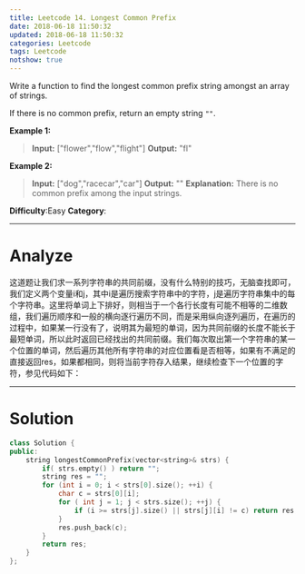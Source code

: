 ```yaml
---
title: Leetcode 14. Longest Common Prefix
date: 2018-06-18 11:50:32
updated: 2018-06-18 11:50:32
categories: Leetcode
tags: Leetcode
notshow: true
---
```


﻿Write a function to find the longest common prefix string amongst an array of strings.

If there is no common prefix, return an empty string  `""`.

**Example 1:**
>**Input:** ["flower","flow","flight"]
**Output:** "fl"

**Example 2:**
>**Input:** ["dog","racecar","car"]
**Output:** ""
**Explanation:** There is no common prefix among the input strings.

**Difficulty**:Easy
**Category**:
<!--more-->
*****

# Analyze

这道题让我们求一系列字符串的共同前缀，没有什么特别的技巧，无脑查找即可，我们定义两个变量i和j，其中i是遍历搜索字符串中的字符，j是遍历字符串集中的每个字符串。这里将单词上下排好，则相当于一个各行长度有可能不相等的二维数组，我们遍历顺序和一般的横向逐行遍历不同，而是采用纵向逐列遍历，在遍历的过程中，如果某一行没有了，说明其为最短的单词，因为共同前缀的长度不能长于最短单词，所以此时返回已经找出的共同前缀。我们每次取出第一个字符串的某一个位置的单词，然后遍历其他所有字符串的对应位置看是否相等，如果有不满足的直接返回res，如果都相同，则将当前字符存入结果，继续检查下一个位置的字符，参见代码如下：

*****

# Solution

```cpp
class Solution {
public:
    string longestCommonPrefix(vector<string>& strs) {
        if( strs.empty() ) return "";
        string res = "";
        for (int i = 0; i < strs[0].size(); ++i) {
            char c = strs[0][i];
            for ( int j = 1; j < strs.size(); ++j) {
                if (i >= strs[j].size() || strs[j][i] != c) return res;
            }
            res.push_back(c);
        }
        return res;
    }
};
```
